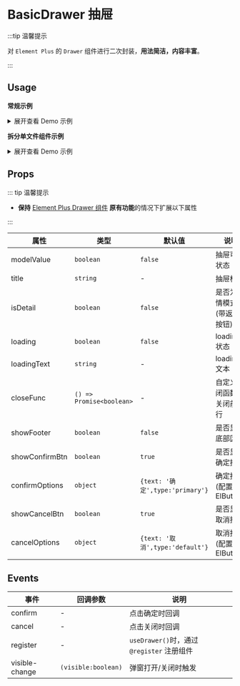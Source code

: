 # BasicDrawer 抽屉

:::tip 温馨提示

对 `Element Plus` 的 `Drawer` 组件进行二次封装，**用法简洁，内容丰富**。

:::

## Usage

**常规示例**

<details>
<summary>展开查看 Demo 示例</summary>

```vue
<template>
  <div>
    <el-button @click="handleOpen">打开Drawer</el-button>
    <BasicDrawer @register="register" title="Drawer Title" size="50%">
      <p>Drawer Info.</p>
      <el-button @click="closeDrawer">关闭 Drawer</el-button>
    </BasicDrawer>
  </div>
</template>

<script lang="ts">
import { defineComponent } from 'vue'
import { ElButton } from 'element-plus'

import { BasicDrawer, useDrawer } from '@/components/Drawer'

export default defineComponent({
  components: { ElButton, BasicDrawer },
  setup() {
    const [register, { openDrawer, setDrawerProps, closeDrawer }] = useDrawer()

    function handleOpen() {
      openDrawer()
      setDrawerProps({ loading: true })
      setTimeout(() => {
        setDrawerProps({ loading: false })
      }, 2000)
    }

    return {
      register,
      handleOpen,
      closeDrawer
    }
  }
})
</script>
```

</details>

**拆分单文件组件示例**

<details>
<summary>展开查看 Demo 示例</summary>

**某个页面使用**

```vue
<template>
  <div>
    <el-button type="primary" class="my-4" @click="handleOpen">打开Drawer</el-button>
    <Drawer @register="register" />
  </div>
</template>

<script lang="ts">
import { defineComponent } from 'vue'
import { ElButton } from 'element-plus'

import { useDrawer } from '@/components/Drawer'

import Drawer from './Drawer.vue'

export default defineComponent({
  components: {
    ElButton,
    Drawer
  },
  setup() {
    const [register, { openDrawer }] = useDrawer()

    function handleOpen() {
      openDrawer(true, {
        data: 'content',
        info: 'Info'
      })
    }

    return {
      register,
      handleOpen
    }
  }
})
</script>
```

同级目录下创建 **Drawer.vue** 文件

```vue
<template>
  <BasicDrawer
    v-bind="$attrs"
    title="Modal Title"
    width="50%"
    ref="basicDrawer"
    showFooter
    @register="register"
    @confirm="handleConfirm"
  >
    <template #toolbar>
      <el-button>btn</el-button>
      <el-button>btn2</el-button>
    </template>
    <p class="p-20" v-for="index in 100" :key="index">超多的内容</p>
  </BasicDrawer>
</template>

<script lang="ts">
import { defineComponent } from 'vue'
import { ElButton } from 'element-plus'
import { BasicDrawer, useDrawerInner } from '@/components/Drawer'
import { useMessage } from '@/hooks/web/useMessage'

export default defineComponent({
  components: { ElButton, BasicDrawer },
  setup() {
    const { createMessage } = useMessage()
    const [register, { changeConfirmLoading }] = useDrawerInner((data) => {
      createMessage.info('传递了内容==>' + JSON.stringify(data))
    })

    function handleConfirm() {
      changeConfirmLoading(true)
      setTimeout(() => {
        changeConfirmLoading(false)
        createMessage.success('点击了提交')
      }, 3e3)
    }

    return { register, handleConfirm }
  }
})
</script>
```

</details>

## Props

::: tip 温馨提示

- **保持** [Element Plus Drawer 组件](https://element-plus.org/zh-CN/component/drawer.html) **原有功能**的情况下扩展以下属性

:::

| 属性           | 类型                     | 默认值  | 说明                       |
| -------------- | ------------------------ | ------- | -------------------------- |
| modelValue     | `boolean`                | `false`       | 抽屉可见状态               |
| title          | `string`                 | -       | 抽屉标题                   |
| isDetail       | `boolean`                | `false` | 是否为详情模式(带返回按钮) |
| loading        | `boolean`                | `false` | loading 状态               |
| loadingText    | `string`                 | -       | loading 文本               |
| closeFunc      | `() => Promise<boolean>` | -       | 自定义关闭函数，关闭前执行 |
| showFooter     | `boolean`                | `false`       | 是否显示底部区域           |
| showConfirmBtn | `boolean`                | `true`  | 是否显示确定按钮           |
| confirmOptions | `object`                 | `{text: '确定',type:'primary'}`       | 确定按钮(配置同 ElButton)  |
| showCancelBtn  | `boolean`                | `true`  | 是否显示取消按钮           |
| cancelOptions  | `object`                 | `{text: '取消',type:'default'}`       | 取消按钮(配置同 ElButton)  |

## Events

| 事件           | 回调参数            | 说明                                       |
| -------------- | ------------------- | ------------------------------------------ |
| confirm        | -                   | 点击确定时回调                             |
| cancel         | -                   | 点击关闭时回调                             |
| register       | -                   | `useDrawer()`时，通过 `@register` 注册组件 |
| visible-change | `(visible:boolean)` | 弹窗打开/关闭时触发                        |
